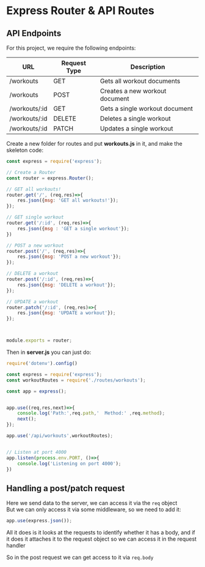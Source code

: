 # Express Router & API Routes

## API Endpoints

For this project, we require the following endpoints:

| URL | Request Type | Description|
|-- | -- | -- |
| /workouts | GET | Gets all workout documents|
| /workouts | POST | Creates a new workout document|
| /workouts/:id | GET | Gets a single workout document |
| /workouts/:id | DELETE | Deletes a single workout
| /workouts/:id | PATCH | Updates a single workout

Create a new folder for routes and put **workouts.js** in it, and make the skeleton code:

```js
const express = require('express');

// Create a Router
const router = express.Router();

// GET all workouts!
router.get('/', (req,res)=>{
    res.json({msg: 'GET all workouts!'});
});

// GET single workout
router.get('/:id', (req,res)=>{
    res.json({msg : 'GET a single workout'});
})

// POST a new workout
router.post('/', (req,res)=>{
    res.json({msg: 'POST a new workout'});
});

// DELETE a workout
router.post('/:id', (req,res)=>{
    res.json({msg: 'DELETE a workout'});
});

// UPDATE a workout
router.patch('/:id', (req,res)=>{
    res.json({msg: 'UPDATE a workout'});
});



module.exports = router;
```

Then in **server.js** you can just do:
```js
require('dotenv').config()

const express = require('express');
const workoutRoutes = require('./routes/workouts');

const app = express();


app.use((req,res,next)=>{
    console.log('Path:',req.path,'  Method:' ,req.method);
    next();
});

app.use('/api/workouts',workoutRoutes);


// Listen at port 4000
app.listen(process.env.PORT, ()=>{
    console.log('Listening on port 4000');
})
```

## Handling a post/patch request
Here we send data to the server, we can access it via the `req` object<br>
But we can only access it via some middleware, so we need to add it:


```js
app.use(express.json());
```
All it does is it looks at the requests to identify whether it has a body, and if it does it attaches it to the request object so we can access it in the request handler

So in the post request we can get access to it via `req.body`